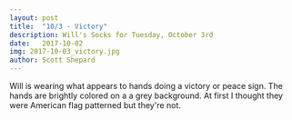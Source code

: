 ```yaml
---
layout: post
title:  "10/3 - Victory"
description: Will's Socks for Tuesday, October 3rd
date:   2017-10-02
img: 2017-10-03_victory.jpg
author: Scott Shepard
---
```


Will is wearing what appears to hands doing a victory or peace sign. The hands
are brightly colored on a a grey background. At first I thought they were 
American flag patterned but they're not.
